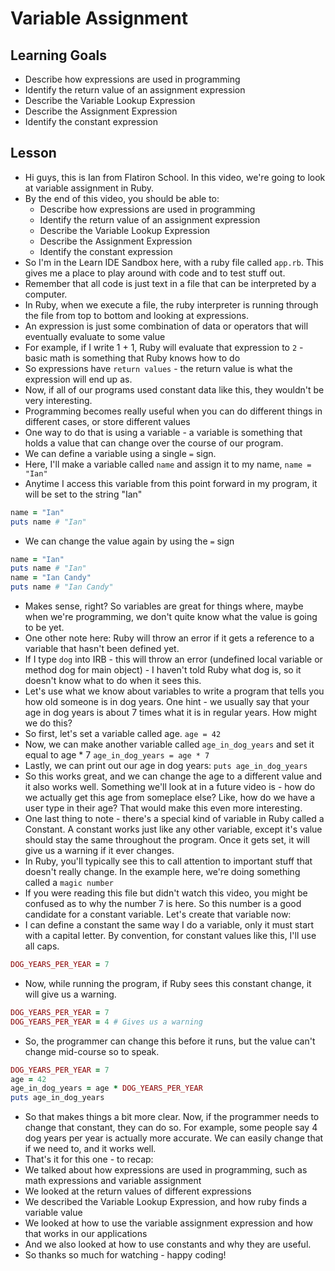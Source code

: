 # Variable Assignment

## Learning Goals
+ Describe how expressions are used in programming
+ Identify the return value of an assignment expression
+ Describe the Variable Lookup Expression
+ Describe the Assignment Expression
+ Identify the constant expression

## Lesson

+ Hi guys, this is Ian from Flatiron School. In this video, we're going to look at variable assignment in Ruby.
+ By the end of this video, you should be able to:
  + Describe how expressions are used in programming
  + Identify the return value of an assignment expression
  + Describe the Variable Lookup Expression
  + Describe the Assignment Expression
  + Identify the constant expression
+ So I'm in the Learn IDE Sandbox here, with a ruby file called `app.rb`. This gives me a place to play around with code and to test stuff out.
+ Remember that all code is just text in a file that can be interpreted by a computer.
+ In Ruby, when we execute a file, the ruby interpreter is running through the file from top to bottom and looking at expressions.
+ An expression is just some combination of data or operators that will eventually evaluate to some value
+ For example, if I write 1 + 1, Ruby will evaluate that expression to `2` - basic math is something that Ruby knows how to do
+ So expressions have `return values` - the return value is what the expression will end up as.
+ Now, if all of our programs used constant data like this, they wouldn't be very interesting.
+ Programming becomes really useful when you can do different things in different cases, or store different values
+ One way to do that is using a variable - a variable is something that holds a value that can change over the course of our program.
+ We can define a variable using a single `=` sign.
+ Here, I'll make a variable called `name` and assign it to my name, `name = "Ian"`
+ Anytime I access this variable from this point forward in my program, it will be set to the string "Ian"
```ruby
name = "Ian"
puts name # "Ian"
```
+ We can change the value again by using the `=` sign

```ruby
name = "Ian"
puts name # "Ian"
name = "Ian Candy"
puts name # "Ian Candy"
```
+ Makes sense, right? So variables are great for things where, maybe when we're programming, we don't quite know what the value is going to be yet.
+ One other note here: Ruby will throw an error if it gets a reference to a variable that hasn't been defined yet.
+ If I type `dog` into IRB - this will throw an error (undefined local variable or method dog for main object) - I haven't told Ruby what dog is, so it doesn't know what to do when it sees this.
+ Let's use what we know about variables to write a program that tells you how old someone is in dog years. One hint - we usually say that your age in dog years is about 7 times what it is in regular years. How might we do this?
+ So first, let's set a variable called age. `age = 42`
+ Now, we can make another variable called `age_in_dog_years` and set it equal to age * 7 `age_in_dog_years = age * 7`
+ Lastly, we can print out our age in dog years: `puts age_in_dog_years`
+ So this works great, and we can change the age to a different value and it also works well. Something we'll look at in a future video is - how do we actually get this age from someplace else? Like, how do we have a user type in their age? That would make this even more interesting.
+ One last thing to note - there's a special kind of variable in Ruby called a Constant. A constant works just like any other variable, except it's value should stay the same throughout the program. Once it gets set, it will give us a warning if it ever changes.
+ In Ruby, you'll typically see this to call attention to important stuff that doesn't really change. In the example here, we're doing something called a `magic number`
+ If you were reading this file but didn't watch this video, you might be confused as to why the number 7 is here. So this number is a good candidate for a constant variable. Let's create that variable now:
+ I can define a constant the same way I do a variable, only it must start with a capital letter. By convention, for constant values like this, I'll use all caps.
```ruby
DOG_YEARS_PER_YEAR = 7
```
+ Now, while running the program, if Ruby sees this constant change, it will give us a warning.
```ruby
DOG_YEARS_PER_YEAR = 7
DOG_YEARS_PER_YEAR = 4 # Gives us a warning
```
+ So, the programmer can change this before it runs, but the value can't change mid-course so to speak.
```ruby
DOG_YEARS_PER_YEAR = 7
age = 42
age_in_dog_years = age * DOG_YEARS_PER_YEAR
puts age_in_dog_years
```
+ So that makes things a bit more clear. Now, if the programmer needs to change that constant, they can do so. For example, some people say 4 dog years per year is actually more accurate. We can easily change that if we need to, and it works well.
+ That's it for this one - to recap:
+ We talked about how expressions are used in programming, such as math expressions and variable assignment
+ We looked at the return values of different expressions
+ We described the Variable Lookup Expression, and how ruby finds a variable value
+ We looked at how to use the variable assignment expression and how that works in our applications
+ And we also looked at how to use constants and why they are useful.
+ So thanks so much for watching - happy coding!

